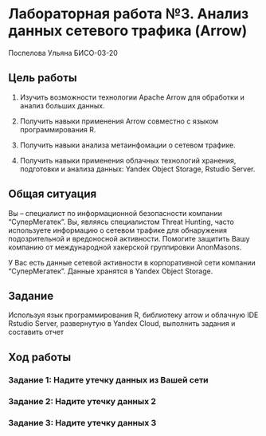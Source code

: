 # Лабораторная работа №3. Анализ данных сетевого трафика (Arrow)
Поспелова Ульяна БИСО-03-20

## Цель работы

1.  Изучить возможности технологии Apache Arrow для обработки и анализ
    больших данных.

2.  Получить навыки применения Arrow совместно с языком программирования
    R.

3.  Получить навыки анализа метаинфомации о сетевом трафике.

4.  Получить навыки применения облачных технологий хранения, подготовки
    и анализа данных: Yandex Object Storage, Rstudio Server.

## Общая ситуация

Вы – специалист по информационной безопасности компании “СуперМегатек”.
Вы, являясь специалистом Threat Hunting, часто используете информацию о
сетевом трафике для обнаружения подозрительной и вредоносной активности.
Помогите защитить Вашу компанию от международной хакерской группировки
AnonMasons.

У Вас есть данные сетевой активности в корпоративной сети компании
“СуперМегатек”. Данные хранятся в Yandex Object Storage.

## Задание

Используя язык программирования R, библиотеку arrow и облачную IDE
Rstudio Server, развернутую в Yandex Cloud, выполнить задания и
составить отчет

## Ход работы

### Задание 1: Надите утечку данных из Вашей сети

### Задание 2: Надите утечку данных 2

### Задание 3: Надите утечку данных 3
